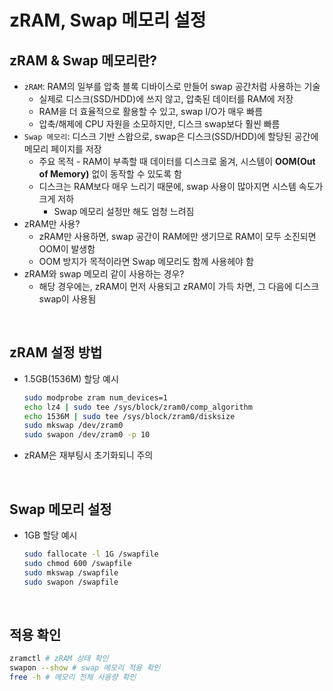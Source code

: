 # zRAM, Swap 메모리 설정

## zRAM & Swap 메모리란?
* `zRAM`: RAM의 일부를 압축 블록 디바이스로 만들어 swap 공간처럼 사용하는 기술
  * 실제로 디스크(SSD/HDD)에 쓰지 않고, 압축된 데이터를 RAM에 저장
  * RAM을 더 효율적으로 활용할 수 있고, swap I/O가 매우 빠름
  * 압축/해제에 CPU 자원을 소모하지만, 디스크 swap보다 훨씬 빠름
* `Swap 메모리`: 디스크 기반 스왑으로, swap은 디스크(SSD/HDD)에 할당된 공간에 메모리 페이지를 저장
  * 주요 목적 - RAM이 부족할 때 데이터를 디스크로 옮겨, 시스템이 **OOM(Out of Memory)** 없이 동작할 수 있도록 함
  * 디스크는 RAM보다 매우 느리기 때문에, swap 사용이 많아지면 시스템 속도가 크게 저하
    * Swap 메모리 설정만 해도 엄청 느려짐
* zRAM만 사용?
  * zRAM만 사용하면, swap 공간이 RAM에만 생기므로 RAM이 모두 소진되면 OOM이 발생함
  * OOM 방지가 목적이라면 Swap 메모리도 함께 사용헤야 함
* zRAM와 swap 메모리 같이 사용하는 경우?
  * 해당 경우에는, zRAM이 먼저 사용되고 zRAM이 가득 차면, 그 다음에 디스크 swap이 사용됨

<br>

## zRAM 설정 방법
* 1.5GB(1536M) 할당 예시
  ```sh
  sudo modprobe zram num_devices=1
  echo lz4 | sudo tee /sys/block/zram0/comp_algorithm
  echo 1536M | sudo tee /sys/block/zram0/disksize
  sudo mkswap /dev/zram0
  sudo swapon /dev/zram0 -p 10
  ```
* zRAM은 재부팅시 초기화되니 주의

<br>

## Swap 메모리 설정
* 1GB 할당 예시
  ```sh
  sudo fallocate -l 1G /swapfile
  sudo chmod 600 /swapfile
  sudo mkswap /swapfile
  sudo swapon /swapfile
  ```

<br>

## 적용 확인
```sh
zramctl # zRAM 상태 확인
swapon --show # swap 메모리 적용 확인
free -h # 메모리 전체 사용량 확인
```